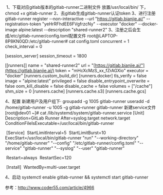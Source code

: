 ​         1、下载对应gitlab版本的gitlab-runner二进制文件 放置/usr/local/bin/ 下，chmod +x gitlab-runner
2、去gitlab生成gitlab-runner认证token
3、进行注册
gitlab-runner register --non-interactive --url "https://gitlab.bianjie.ai/" --registration-token "yeHrRFhdEE6FVgfrzcNy" --executor "docker" --docker-image alpine:latest --description "shared-runner2"
3、注册之后会生成/etc/gitlab-runner/config.toml配置文件
root@LAPTOP-8P8KN0QD:/etc/gitlab-runner# cat config.toml
concurrent = 1
check_interval = 0

[session_server]
  session_timeout = 1800

[[runners]]
  name = "shared-runner2"
  url = "[https://gitlab.bianjie.ai/"](https://gitlab.bianjie.ai/)
  token = "mHcXcMzS_xx_fZrAGXio"
  executor = "docker"
  [runners.custom_build_dir]
  [runners.docker]
    tls_verify = false
    image = "alpine:latest"
    privileged = false
    disable_entrypoint_overwrite = false
    oom_kill_disable = false
    disable_cache = false
    volumes = ["/cache"]
    shm_size = 0
  [runners.cache]
    [runners.cache.s3]
    [runners.cache.gcs]

4、配置
    新建用户及用户组下·
        groupadd -g 1005 gitlab-runner
        useradd -d  /home/gitlab-runner -u 1005 -g gitlab-runner gitlab-runner
    新建service文件
        [root@dev01 ~]# cat /lib/systemd/system/gitlab-runner.service
        [Unit]
        Description=GitLab Runner
        After=syslog.target network.target
        ConditionFileIsExecutable=/usr/local/bin/gitlab-runner

​        [Service]
​        StartLimitInterval=5
​        StartLimitBurst=10
​        ExecStart=/usr/local/bin/gitlab-runner "run" "--working-directory" "/home/gitlab-runner" "--config" "/etc/gitlab-runner/config.toml" "--service" "gitlab-runner" "--syslog" "--user" "gitlab-runner"

​        Restart=always
​        RestartSec=120

​        [Install]
​        WantedBy=multi-user.target

4、启动
        systemctl enable gitlab-runner && systemctl start gitlab-runner
    
参考：http://www.coder55.com/article/4966